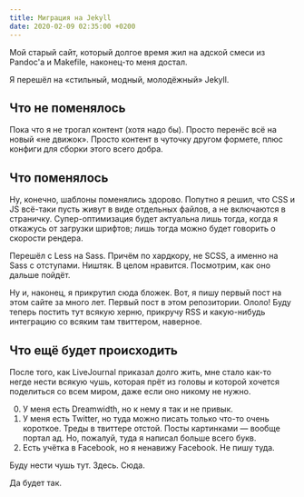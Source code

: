 ```yaml
---
title: Миграция на Jekyll
date: 2020-02-09 02:35:00 +0200
---
```


Мой старый сайт, который долгое время жил на адской смеси из Pandoc'а
и Makefile, наконец-то меня достал.

Я перешёл на «стильный, модный, молодёжный» Jekyll.


Что не поменялось
-----------------

Пока что я не трогал контент (хотя надо бы). Просто перенёс всё на новый
«не движок». Просто контент в чуточку другом формете, плюс конфиги
для сборки этого всего добра.


Что поменялось
--------------

Ну, конечно, шаблоны поменялись здорово. Попутно я решил, что CSS и JS
всё-таки пусть живут в виде отдельных файлов, а не включаются в страничку.
Супер-оптимизация будет актуальна лишь тогда, когда я откажусь от
загрузки шрифтов; лишь тогда можно будет говорить о скорости рендера.

Перешёл с Less на Sass. Причём по хардкору, не SCSS, а именно на Sass
с отступами. Ништяк. В целом нравится. Посмотрим, как оно дальше пойдёт.

Ну и, наконец, я прикрутил сюда бложек. Вот, я пишу первый пост на этом
сайте за много лет. Первый пост в этом репозитории. Ололо! Буду теперь
постить тут всякую херню, прикручу RSS и какую-нибудь интеграцию со
всяким там твиттером, наверное.


Что ещё будет происходить
-------------------------

После того, как LiveJournal приказал долго жить, мне стало как-то негде
нести всякую чушь, которая прёт из головы и которой хочется поделиться
со всем миром, даже если оно никому не нужно.

0. У меня есть Dreamwidth, но к нему я так и не привык.
1. У меня есть Twitter, но туда можно писать только что-то очень короткое.
   Треды в твиттере отстой. Посты картинками — вообще портал ад.
   Но, пожалуй, туда я написал больше всего букв.
2. Есть учётка в Facebook, но я ненавижу Facebook. Не пишу туда.

Буду нести чушь тут. Здесь. Сюда.

Да будет так.
